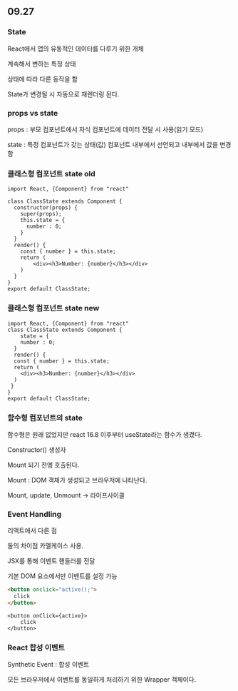 ## 09.27



### State

React에서 앱의 유동적인 데이터를 다루기 위한 개체 

계속해서 변하는 특정 상태

상태에 따라 다른 동작을 함

State가 변경될 시 자동으로 재렌더링 된다.



### props vs state

props : 부모 컴포넌트에서 자식 컴포넌트에 데이터 전달 시 사용(읽기 모드)

state : 특정 컴포넌트가 갖는 상태(값) 컴포넌트 내부에서 선언되고 내부에서 값을 변경함



### 클래스형 컴포넌트 state old

```react
import React, {Component} from "react"

class ClassState extends Component {
  constructor(props) {
    super(props);
    this.state = {
      number : 0;
    }
  }
  render() {
    const { number } = this.state;
    return (
    	<div><h3>Number: {number}</h3></div>
    )
  }
}
export default ClassState;
```

### 클래스형 컴포넌트 state new

```react
import React, {Component} from "react"
class ClassState extends Component {
	state = {
    number : 0;
  } 
  render() {
  const { number } = this.state;
  return (
    <div><h3>Number: {number}</h3></div>
  )
 }
}
export default ClassState;
```



### 함수형 컴포넌트의 state

함수형은 원래 없었지만 react 16.8 이후부터 useState라는 함수가 생겼다.

Constructor() 생성자

Mount 되기 전엥 호출된다.

Mount : DOM 객체가 생성되고 브라우저에 나타난다.

Mount, update, Unmount -> 라이프사이클



### Event Handling

리액트에서 다른 점

둘의 차이점 카멜케이스 사용. 

JSX를 통해 이벤트 핸들러를 전달

기본 DOM 요소에서만 이벤트를 설정 가능

```html
<button onclick="active();">
  click
</button>
```

```react
<button onClick={active}>
	click
</button>
```



### React 합성 이벤트

Synthetic Event : 합성 이벤트

모든 브라우저에서 이벤트를 동일하게 처리하기 위한 Wrapper 객체이다.



